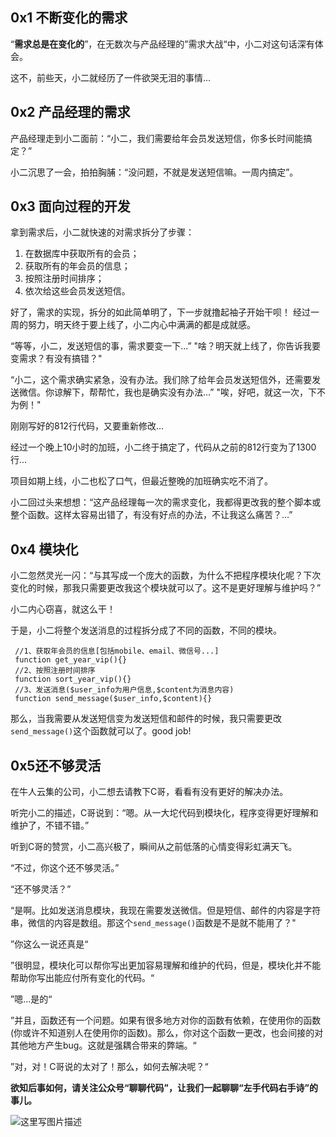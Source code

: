 ## 0x1 不断变化的需求
“**需求总是在变化的**”，在无数次与产品经理的”需求大战“中，小二对这句话深有体会。

这不，前些天，小二就经历了一件欲哭无泪的事情...

## 0x2 产品经理的需求
产品经理走到小二面前：“小二，我们需要给年会员发送短信，你多长时间能搞定？”

小二沉思了一会，拍拍胸脯：“没问题，不就是发送短信嘛。一周内搞定”。

## 0x3 面向过程的开发
拿到需求后，小二就快速的对需求拆分了步骤：

 1. 在数据库中获取所有的会员；
 2. 获取所有的年会员的信息；
 3. 按照注册时间排序；
 4. 依次给这些会员发送短信。

好了，需求的实现，拆分的如此简单明了，下一步就撸起袖子开始干呗！
经过一周的努力，明天终于要上线了，小二内心中满满的都是成就感。

“等等，小二，发送短信的事，需求要变一下...”
"啥？明天就上线了，你告诉我要变需求？有没有搞错？"

“小二，这个需求确实紧急，没有办法。我们除了给年会员发送短信外，还需要发送微信。你谅解下，帮帮忙，我也是确实没有办法...”
"唉，好吧，就这一次，下不为例！"

刚刚写好的812行代码，又要重新修改...

经过一个晚上10小时的加班，小二终于搞定了，代码从之前的812行变为了1300行...

项目如期上线，小二也松了口气，但最近整晚的加班确实吃不消了。

小二回过头来想想：“这产品经理每一次的需求变化，我都得更改我的整个脚本或整个函数。这样太容易出错了，有没有好点的办法，不让我这么痛苦？...”

## 0x4 模块化

小二忽然灵光一闪：“与其写成一个庞大的函数，为什么不把程序模块化呢？下次变化的时候，那我只需要更改我这个模块就可以了。这不是更好理解与维护吗？”

小二内心窃喜，就这么干！

于是，小二将整个发送消息的过程拆分成了不同的函数，不同的模块。

```
 //1、获取年会员的信息[包括mobile、email、微信号...]
 function get_year_vip(){}
 //2、按照注册时间排序
 function sort_year_vip(){}
 //3、发送消息($user_info为用户信息,$content为消息内容)
 function send_message($user_info,$content){}
```
那么，当我需要从发送短信变为发送短信和邮件的时候，我只需要更改```send_message()```这个函数就可以了。good job!

## 0x5还不够灵活

在牛人云集的公司，小二想去请教下C哥，看看有没有更好的解决办法。

听完小二的描述，C哥说到：“嗯。从一大坨代码到模块化，程序变得更好理解和维护了，不错不错。”

听到C哥的赞赏，小二高兴极了，瞬间从之前低落的心情变得彩虹满天飞。

“不过，你这个还不够灵活。”

“还不够灵活？”

“是啊。比如发送消息模块，我现在需要发送微信。但是短信、邮件的内容是字符串，微信的内容是数组。那这个```send_message()```函数是不是就不能用了？"

”你这么一说还真是“

”很明显，模块化可以帮你写出更加容易理解和维护的代码，但是，模块化并不能帮助你写出能应付所有变化的代码。“

”嗯...是的“

”并且，函数还有一个问题。如果有很多地方对你的函数有依赖，在使用你的函数(你或许不知道别人在使用你的函数)。那么，你对这个函数一更改，也会间接的对其他地方产生bug。这就是强耦合带来的弊端。“

”对，对！C哥说的太对了！那么，如何去解决呢？“

**欲知后事如何，请关注公众号“聊聊代码”，让我们一起聊聊“左手代码右手诗”的事儿。**

![这里写图片描述](http://img.blog.csdn.net/20170326115859051?watermark/2/text/aHR0cDovL2Jsb2cuY3Nkbi5uZXQvdTAxMTUwOTc4MQ==/font/5a6L5L2T/fontsize/400/fill/I0JBQkFCMA==/dissolve/70/gravity/SouthEast)